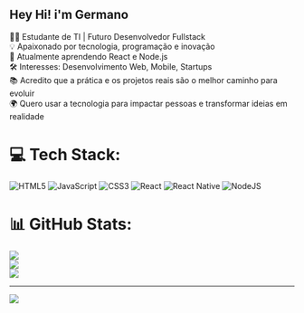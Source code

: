 ## Hey Hi! i'm Germano

👨‍💻 Estudante de TI | Futuro Desenvolvedor Fullstack <br>
💡 Apaixonado por tecnologia, programação e inovação <br>
🚀 Atualmente aprendendo React e Node.js <br>
🛠️ Interesses: Desenvolvimento Web, Mobile, Startups <br>
📚 Acredito que a prática e os projetos reais são o melhor caminho para evoluir <br>
🌍 Quero usar a tecnologia para impactar pessoas e transformar ideias em realidade


# 💻 Tech Stack:
![HTML5](https://img.shields.io/badge/html5-%23E34F26.svg?style=for-the-badge&logo=html5&logoColor=white) ![JavaScript](https://img.shields.io/badge/javascript-%23323330.svg?style=for-the-badge&logo=javascript&logoColor=%23F7DF1E) ![CSS3](https://img.shields.io/badge/css3-%231572B6.svg?style=for-the-badge&logo=css3&logoColor=white) ![React](https://img.shields.io/badge/react-%2320232a.svg?style=for-the-badge&logo=react&logoColor=%2361DAFB) ![React Native](https://img.shields.io/badge/react_native-%2320232a.svg?style=for-the-badge&logo=react&logoColor=%2361DAFB) ![NodeJS](https://img.shields.io/badge/node.js-6DA55F?style=for-the-badge&logo=node.js&logoColor=white)
# 📊 GitHub Stats:
![](https://github-readme-stats.vercel.app/api?username=Stormzy377&theme=dark&hide_border=false&include_all_commits=false&count_private=false)<br/>
![](https://nirzak-streak-stats.vercel.app/?user=Stormzy377&theme=dark&hide_border=false)<br/>
![](https://github-readme-stats.vercel.app/api/top-langs/?username=Stormzy377&theme=dark&hide_border=false&include_all_commits=false&count_private=false&layout=compact)

---
[![](https://visitcount.itsvg.in/api?id=Stormzy377&icon=0&color=0)](https://visitcount.itsvg.in)

<!-- Proudly created with GPRM ( https://gprm.itsvg.in ) -->
